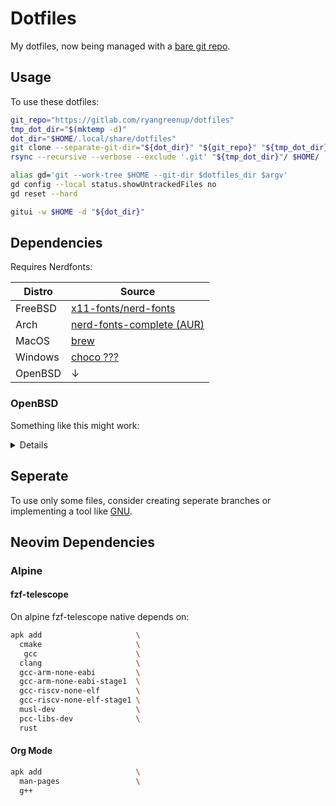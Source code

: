 # Dotfiles

My dotfiles, now being managed with a [bare git repo](https://gitlab.com/RyanGreenup/bare_dot_go).

## Usage
To use these dotfiles:

```bash
git_repo="https://gitlab.com/ryangreenup/dotfiles"
tmp_dot_dir="$(mktemp -d)"
dot_dir="$HOME/.local/share/dotfiles"
git clone --separate-git-dir="${dot_dir}" "${git_repo}" "${tmp_dot_dir}"
rsync --recursive --verbose --exclude '.git' "${tmp_dot_dir}"/ $HOME/

alias gd='git --work-tree $HOME --git-dir $dotfiles_dir $argv'
gd config --local status.showUntrackedFiles no
gd reset --hard

gitui -w $HOME -d "${dot_dir}"
```

## Dependencies

Requires Nerdfonts:

| Distro | Source |
| ---    | ---    |
| FreeBSD | [x11-fonts/nerd-fonts](https://www.freshports.org/x11-fonts/nerd-fonts/)|
| Arch | [nerd-fonts-complete (AUR)](https://aur.archlinux.org/packages/nerd-fonts-complete)
| MacOS | [brew](https://github.com/Homebrew/homebrew-cask-fonts) |
| Windows | [choco ???](https://community.chocolatey.org/packages/nerdfont-hack)|
| OpenBSD | ↓ |

### OpenBSD
Something like this might work:

<details>

```
COMMENT =	Iconic font aggregator, collection, & patcher

# version numbers listed in README.md
DISTNAME =	chivo-1.007
REVISION =	0

CATEGORIES =	fonts

GH_ACCOUNT =	ryanoasis
GH_PROJECT =	nerd-fonts
GH_TAGNAME =    v2.1.0

HOMEPAGE =	https://www.nerdfonts.com/
MAINTAINER =	Ryan G <>

# SIL OFL 1.1
PERMIT_PACKAGE =	Yes

PKG_ARCH =	*

NO_BUILD =	Yes

NO_TEST =	Yes

FONTDIR =	${PREFIX}/share/fonts/${GH_PROJECT}
DOCDIR =	${PREFIX}/share/doc/${GH_PROJECT}

do-install:
	${INSTALL_DATA_DIR} ${FONTDIR} ${DOCDIR}
	${INSTALL_DATA} ${WRKDIST}/nerd-fonts/patched-fonts/*/complete/*.ttf ${FONTDIR}
	${INSTALL_DATA} ${WRKDIST}/nerd-fonts/patched-fonts/*/complete/*.otf ${FONTDIR}

.include <bsd.port.mk>
```

</details>


## Seperate

To use only some files, consider creating seperate branches or implementing
a tool like [GNU](https://www.gnu.org/software/stow/).


## Neovim Dependencies

### Alpine
#### fzf-telescope
On alpine fzf-telescope native depends on:


```bash
apk add                     \
  cmake                     \
   gcc                      \
  clang                     \
  gcc-arm-none-eabi         \
  gcc-arm-none-eabi-stage1  \
  gcc-riscv-none-elf        \
  gcc-riscv-none-elf-stage1 \
  musl-dev                  \
  pcc-libs-dev              \
  rust
```
#### Org Mode

```bash
apk add                     \
  man-pages                 \
  g++
```
